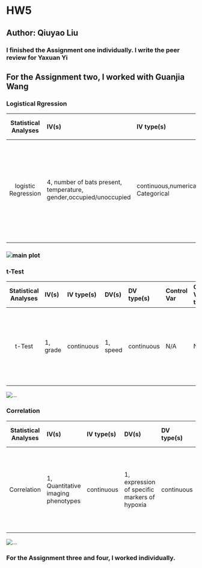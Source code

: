 # HW5
## Author: Qiuyao Liu

### I finished the Assignment one individually. I write the peer review for Yaxuan Yi
## For the Assignment two, I worked with Guanjia Wang
### Logistical Rgression
| **Statistical Analyses**	|  **IV(s)**  |  **IV type(s)** |  **DV(s)**  |  **DV type(s)**  |  **Control Var** | **Control Var type**  | **Question to be answered** | **_H0_** | **alpha** | **link to paper**| 
|:----------:|:----------|:------------|:-------------|:-------------|:------------|:------------- |:------------------|:----:|:-------:|:-------|
logistic Regression	| 4, number of bats present, temperature, gender,occupied/unoccupied |   continuous,numerical, Categorical | 1, the height of a cavity| Quantitative | 0 |  N/A | the probability of bats’ roosting in cavities | the probability of Leisler’s bat presence in tree cavities increases with the cavity entrance height| 0.05 | [Why sampling ratio matters: Logistic regression and studies of habitat use](https://journals.plos.org/plosone/article?id=10.1371/journal.pone.0200742#sec002) |
  |||||||||
  ### ![main plot](https://github.com/qiuyliu/PUI2018_ql459/blob/master/HW5_ql459/journal.pone.0200742.g003%20(1).PNG)
  
   ### t-Test
| **Statistical Analyses** |  **IV(s)**  |  **IV type(s)** |  **DV(s)**  |  **DV type(s)**  |  **Control Var** | **Control Var type**  | **Question to be answered** | **_H0_** | **alpha** | **link to paper**| 
|:----------:|:----------|:------------|:-------------|:-------------|:------------|:------------- |:------------------|:----:|:-------:|:-------|
|t-Test|1, grade|continuous|1, speed|continuous|N/A |N/A |Whats the impacts of grades on vehicle speeds on interstate highways|  The average speed for the grade i is the same as the expected speed at grade i|0.05|https://journals.plos.org/plosone/article?id=10.1371/journal.pone.0184142#pone.0184142.e002|

![...](https://github.com/williamburgson/PUI2018_gw1054/blob/master/HW5_gw1054/journal.pone.0184142.g003.PNG)

### Correlation
| **Statistical Analyses** |  **IV(s)**  |  **IV type(s)** |  **DV(s)**  |  **DV type(s)**  |  **Control Var** | **Control Var type**  | **Question to be answered** | **_H0_** | **alpha** | **link to paper**| 
|:----------:|:----------|:------------|:-------------|:-------------|:------------|:------------- |:------------------|:----:|:-------:|:-------|
|Correlation|1, Quantitative imaging phenotypes|continuous |1, expression of specific markers of hypoxia|continuous |N/A|N/A|How strong does quantitative imaging phenotypes correlates with expression of specific markers of hypoxia| quantitative imaging phenotypes does not correlate with expression of specific markers of hypoxia| 0.05 | https://journals.plos.org/plosone/article?id=10.1371/journal.pone.0132953|

![...](https://github.com/williamburgson/PUI2018_gw1054/blob/master/HW5_gw1054/journal.pone.0132953.t002.PNG)

### For the Assignment three and four, I worked individually.
